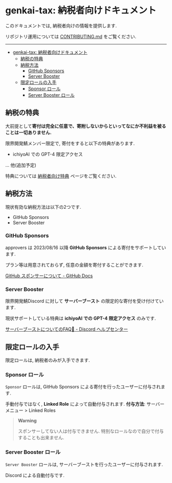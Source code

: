 # genkai-tax: 納税者向けドキュメント

このドキュメントでは, 納税者向けの情報を提供します.

リポジトリ運用については [CONTRIBUTING.md](https://github.com/approvers/genkai-tax/blob/main/CONTRIBUTING.md) をご覧ください.

----

- [genkai-tax: 納税者向けドキュメント](#genkai-tax-納税者向けドキュメント)
  - [納税の特典](#納税の特典)
  - [納税方法](#納税方法)
    - [GitHub Sponsors](#github-sponsors)
    - [Server Booster](#server-booster)
  - [限定ロールの入手](#限定ロールの入手)
    - [Sponsor ロール](#sponsor-ロール)
    - [Server Booster ロール](#server-booster-ロール)

## 納税の特典

大前提として**寄付は完全に任意で、寄附しないからといってなにか不利益を被ることは一切ありません.**

限界開発鯖メンバー限定で, 寄付をすると以下の特典があります.

- ichiyoAI での GPT-4 限定アクセス

... 他(追加予定)

特典については [納税者向け特典](./privilege.md) ページをご覧ください.

## 納税方法

現状有効な納税方法は以下の2つです.

- GitHub Sponsors
- Server Booster

### GitHub Sponsors

approvers は 2023/08/16 以降 **GitHub Sponsors** による寄付をサポートしています.

プラン等は用意されておらず, 任意の金額を寄付することができます.

[GitHub スポンサーについて - GitHub Docs](https://docs.github.com/ja/sponsors/getting-started-with-github-sponsors/about-github-sponsors)

### Server Booster

限界開発鯖Discord に対して **サーバーブースト** の限定的な寄付を受け付けています.

現状サポートしている特典は **ichiyoAI での GPT-4 限定アクセス** のみです.

[サーバーブーストについてのFAQ💨 - Discord ヘルプセンター](https://support.discord.com/hc/ja/articles/360028038352)

## 限定ロールの入手

限定ロールは, 納税者のみが入手できます.

### Sponsor ロール

`Sponsor` ロールは, GitHub Sponsors による寄付を行ったユーザーに付与されます.

手動付与ではなく, **Linked Role** によって自動付与されます.
**付与方法**: サーバーメニュー > Linked Roles

> **Warning**
>
> スポンサーしてない人は付与できません. 特別なロールなので自分で付与することも出来ません.

### Server Booster ロール

`Server Booster` ロールは, サーバーブーストを行ったユーザーに付与されます.

Discord による自動付与です.
